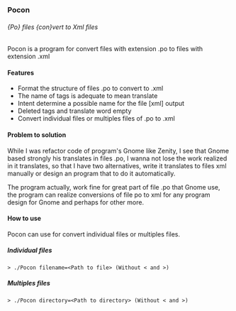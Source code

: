 ### Pocon
###### {Po} files {con}vert to Xml files

Pocon is a program for convert files with extension .po to files with extension .xml

#### Features

- Format the structure of files .po to convert to .xml
- The name of tags is adequate to mean translate
- Intent determine a possible name for the file [xml] output
- Deleted tags and translate word empty
- Convert individual files or multiples files of .po to .xml

#### Problem to solution

While I was refactor code of program's Gnome like Zenity, I see that Gnome based strongly
his translates in files .po, I wanna not lose the work realized in it translates, so that
I have two alternatives, write it translates to files xml manually or design an program that
to do it automatically.

The program actually, work fine for great part of file .po that Gnome use, the program can
realize conversions of file po to xml for any program design for Gnome and perhaps for other
more.

#### How to use

Pocon can use for convert individual files or multiples files.

##### Individual files

    > ./Pocon filename=<Path to file> (Without < and >)
    
##### Multiples files

    > ./Pocon directory=<Path to directory> (Without < and >)